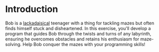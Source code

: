 # Introduction

Bob is a [lackadaisical][] teenager with a thing for tackling mazes but often finds himself stuck and disheartened. In this exercise, you'll develop a program that guides Bob through the twists and turns of any labyrinth, ensuring he overcomes obstacles and retains his enthusiasm for maze-solving. Help Bob conquer the mazes with your programming skills!

[lackadaisical]: https://www.collinsdictionary.com/dictionary/english/lackadaisical
